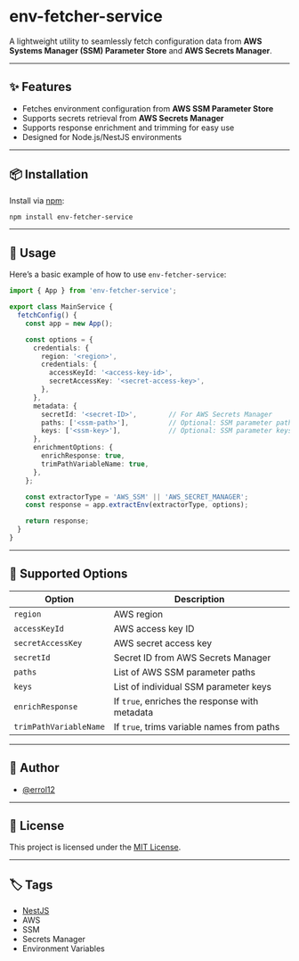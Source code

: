 # env-fetcher-service

A lightweight utility to seamlessly fetch configuration data from **AWS Systems Manager (SSM) Parameter Store** and **AWS Secrets Manager**.

---

## ✨ Features

- Fetches environment configuration from **AWS SSM Parameter Store**
- Supports secrets retrieval from **AWS Secrets Manager**
- Supports response enrichment and trimming for easy use
- Designed for Node.js/NestJS environments

---

## 📦 Installation

Install via [npm](https://www.npmjs.com/package/env-fetcher-service):

```bash
npm install env-fetcher-service
```

---

## 🚀 Usage

Here’s a basic example of how to use `env-fetcher-service`:

```ts
import { App } from 'env-fetcher-service';

export class MainService {
  fetchConfig() {
    const app = new App();

    const options = {
      credentials: {
        region: '<region>',
        credentials: {
          accessKeyId: '<access-key-id>',
          secretAccessKey: '<secret-access-key>',
        },
      },
      metadata: {
        secretId: '<secret-ID>',        // For AWS Secrets Manager
        paths: ['<ssm-path>'],          // Optional: SSM parameter paths
        keys: ['<ssm-key>'],            // Optional: SSM parameter keys
      },
      enrichmentOptions: {
        enrichResponse: true,
        trimPathVariableName: true,
      },
    };

    const extractorType = 'AWS_SSM' || 'AWS_SECRET_MANAGER';
    const response = app.extractEnv(extractorType, options);

    return response;
  }
}
```

---

## 🧪 Supported Options

| Option                  | Description                                          |
|-------------------------|------------------------------------------------------|
| `region`                | AWS region                                           |
| `accessKeyId`           | AWS access key ID                                    |
| `secretAccessKey`       | AWS secret access key                                |
| `secretId`              | Secret ID from AWS Secrets Manager                   |
| `paths`                 | List of AWS SSM parameter paths                      |
| `keys`                  | List of individual SSM parameter keys                |
| `enrichResponse`        | If `true`, enriches the response with metadata       |
| `trimPathVariableName`  | If `true`, trims variable names from paths           |

---

## 👤 Author

- [@errol12](https://github.com/errol12)

---

## 📄 License

This project is licensed under the [MIT License](https://choosealicense.com/licenses/mit/).

---

## 🏷️ Tags

- [NestJS](https://www.npmjs.com/search?q=keywords:NestJS)
- AWS
- SSM
- Secrets Manager
- Environment Variables